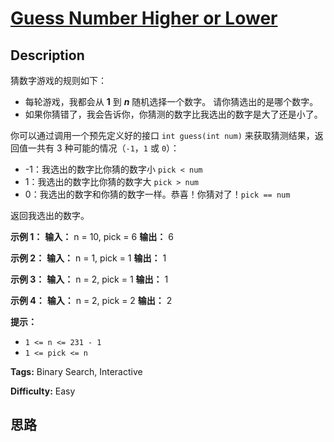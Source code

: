 # [Guess Number Higher or Lower][title]

## Description

猜数字游戏的规则如下：

  * 每轮游戏，我都会从 **1** 到 _**n**_ 随机选择一个数字。 请你猜选出的是哪个数字。
  * 如果你猜错了，我会告诉你，你猜测的数字比我选出的数字是大了还是小了。

你可以通过调用一个预先定义好的接口 `int guess(int num)` 来获取猜测结果，返回值一共有 3 种可能的情况（`-1`，`1` 或
`0`）：

  * -1：我选出的数字比你猜的数字小 `pick < num`
  * 1：我选出的数字比你猜的数字大 `pick > num`
  * 0：我选出的数字和你猜的数字一样。恭喜！你猜对了！`pick == num`

返回我选出的数字。

**示例 1：**
            **输入：** n = 10, pick = 6    **输出：** 6    

**示例 2：**
            **输入：** n = 1, pick = 1    **输出：** 1    

**示例 3：**
            **输入：** n = 2, pick = 1    **输出：** 1    

**示例 4：**
            **输入：** n = 2, pick = 2    **输出：** 2    

**提示：**

  * `1 <= n <= 231 - 1`
  * `1 <= pick <= n`


**Tags:** Binary Search, Interactive

**Difficulty:** Easy

## 思路

[title]: https://leetcode-cn.com/problems/guess-number-higher-or-lower

